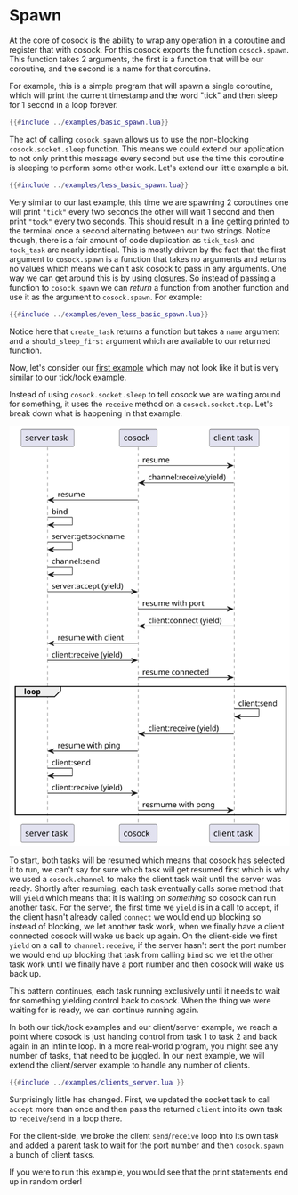 # Spawn

At the core of cosock is the ability to wrap any operation in a coroutine and
register that with cosock. For this cosock exports the function `cosock.spawn`. This function takes
2 arguments, the first is a function that will be our coroutine, and the second is a name for that coroutine.

For example, this is a simple program that will spawn a single coroutine, which will print the current
timestamp and the word "tick" and then sleep for 1 second in a loop forever.

```lua
{{#include ../examples/basic_spawn.lua}}
```

The act of calling `cosock.spawn` allows us to use the non-blocking `cosock.socket.sleep` function. This means
we could extend our application to not only print this message every second but use the time this coroutine
is sleeping to perform some other work. Let's extend our little example a bit.

<span id="ticktock-example"></span>

```lua
{{#include ../examples/less_basic_spawn.lua}}
```

Very similar to our last example, this time we are spawning 2 coroutines one will print `"tick"` every two seconds
the other will wait 1 second and then print `"tock"` every two seconds. This should result in a line getting
printed to the terminal once a second alternating between our two strings. Notice though, there is a fair amount
of code duplication as `tick_task` and `tock_task` are nearly identical. This is mostly driven by the fact
that the first argument to `cosock.spawn` is a function that takes no arguments and returns no values which
means we can't ask cosock to pass in any arguments. One way we can get around this is by using
[closures](https://www.lua.org/pil/6.1.html). So instead of passing a function to
`cosock.spawn` we can _return_ a function from another function and use it as the argument to `cosock.spawn`.
For example:

```lua
{{#include ../examples/even_less_basic_spawn.lua}}
```

Notice here that `create_task` returns a function but takes a `name` argument and a `should_sleep_first`
argument which are available to our returned function.

Now, let's consider our [first example](~/../01-cosock.html#clientserver-example) which may not look like it
but is very similar to our tick/tock example.

Instead of using `cosock.socket.sleep` to tell cosock we are waiting around for something, it uses
the `receive` method on a `cosock.socket.tcp`. Let's break down what is happening in that example.

![diagram illustrating the flow of the example](../examples/Client.svg)

To start, both tasks will be resumed which means that cosock has selected it to run, we can't say
for sure which task will get resumed first which is why we used a `cosock.channel` to make the
client task wait until the server was ready. Shortly after resuming, each task eventually calls
some method that will `yield` which means that it is waiting on _something_ so cosock can run
another task. For the server, the first time we `yield` is in a call to `accept`, if the client
hasn't already called `connect` we would end up blocking so instead of blocking, we let another
task work, when we finally have a client connected cosock will wake us back up again. On the
client-side we first `yield` on a call to `channel:receive`, if the server hasn't sent the port
number we would end up blocking that task from calling `bind` so we let the other task work until
we finally have a port number and then cosock will wake us back up.

This pattern continues, each task running exclusively until it needs to wait for something yielding
control back to cosock. When the thing we were waiting for is ready, we can continue running again.

In both our tick/tock examples and our client/server example, we reach a point where cosock is just
handing control from task 1 to task 2 and back again in an infinite loop. In a more real-world
program, you might see any number of tasks, that need to be juggled. In our next example, we will
extend the client/server example to handle any number of clients.

<span id="clientsserver-example"></span>

```lua
{{#include ../examples/clients_server.lua }}
```

Surprisingly little has changed. First, we updated the socket task to call `accept` more than once
and then pass the returned `client` into its own task to `receive`/`send` in a loop there.

For the client-side, we broke the client `send`/`receive` loop into its own task and added
a parent task to wait for the port number and then `cosock.spawn` a bunch of client tasks.

If you were to run this example, you would see that the print statements end up in random order!
